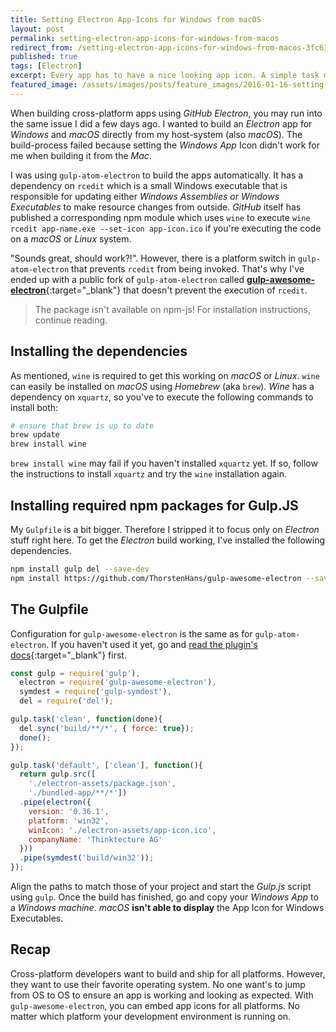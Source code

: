 ```yaml
---
title: Setting Electron App-Icons for Windows from macOS
layout: post
permalink: setting-electron-app-icons-for-windows-from-macos
redirect_from: /setting-electron-app-icons-for-windows-from-macos-3fc63ad19984
published: true
tags: [Electron]
excerpt: Every app has to have a nice looking app icon. A simple task may become complex, especially if you deal with multiple platforms. This article explains how to set app icons for Electron-based Windows apps from macOS.
featured_image: /assets/images/posts/feature_images/2016-01-16-setting-electron-app-icons-for-windows-from-macos.jpg
---
```


When building cross-platform apps using *GitHub Electron*, you may run into the same issue I did a few days ago. I wanted to build an *Electron* app for *Windows* and *macOS* directly from my host-system (also *macOS*). The build-process failed because setting the *Windows App* Icon didn't work for me when building it from the *Mac*.

I was using `gulp-atom-electron` to build the apps automatically. It has a dependency on `rcedit` which is a small Windows executable that is responsible for updating either *Windows Assemblies or Windows Executables* to make resource changes from outside. *GitHub* itself has published a corresponding npm module which uses `wine` to execute `wine rcedit app-name.exe --set-icon app-icon.ico` if you're executing the code on a *macOS* or *Linux* system.

"Sounds great, should work?!". However, there is a platform switch in `gulp-atom-electron` that prevents `rcedit` from being invoked. That's why I've ended up with a public fork of `gulp-atom-electron` called [**gulp-awesome-electron**](https://github.com/ThorstenHans/gulp-awesome-electron){:target="_blank"} that doesn't prevent the execution of `rcedit`.

> The package isn't available on npm-js! For installation instructions, continue reading.

## Installing the dependencies

As mentioned, `wine` is required to get this working on *macOS* or *Linux*. `wine` can easily be installed on *macOS* using *Homebrew* (aka `brew`). *Wine* has a dependency on `xquartz`, so you've to execute the following commands to install both:

```bash
# ensure that brew is up to date
brew update
brew install wine

```

`brew install wine` may fail if you haven't installed `xquartz` yet. If so, follow the instructions to install `xquartz` and try the `wine` installation again.

## Installing required npm packages for Gulp.JS

My `Gulpfile` is a bit bigger. Therefore I stripped it to focus only on *Electron* stuff right here. To get the *Electron* build working, I've installed the following dependencies.

```bash
npm install gulp del --save-dev
npm install https://github.com/ThorstenHans/gulp-awesome-electron --save-dev

```

## The Gulpfile

Configuration for `gulp-awesome-electron` is the same as for `gulp-atom-electron`. If you haven't used it yet, go and [read the plugin's docs](https://github.com/joaomoreno/gulp-atom-electron){:target="_blank"} first.

```javascript
const gulp = require('gulp'),
  electron = require('gulp-awesome-electron'),
  symdest = require('gulp-symdest'),
  del = require('del');

gulp.task('clean', function(done){
  del.sync('build/**/*', { force: true});
  done();
});

gulp.task('default', ['clean'], function(){
  return gulp.src([
    './electron-assets/package.json',
    './bundled-app/**/*'])
  .pipe(electron({
    version: '0.36.1',
    platform: 'win32',
    winIcon: './electron-assets/app-icon.ico',
    companyName: 'Thinktecture AG'
  }))
  .pipe(symdest('build/win32'));
});

```
Align the paths to match those of your project and start the *Gulp.js* script using `gulp`. Once the build has finished, go and copy your *Windows App* to a *Windows machine*. *macOS* **isn't able to display** the App Icon for Windows Executables.

## Recap

Cross-platform developers want to build and ship for all platforms. However, they want to use their favorite operating system. No one want's to jump from OS to OS to ensure an app is working and looking as expected. With `gulp-awesome-electron`, you can embed app icons for all platforms. No matter which platform your development environment is running on. 


